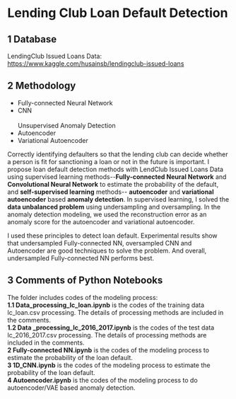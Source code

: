 # Lending Club Loan Default Detection
## 1 Database
LendingClub Issued Loans Data: https://www.kaggle.com/husainsb/lendingclub-issued-loans
## 2 Methodology
* Fully-connected Neural Network
* CNN\
\
Unsupervised Anomaly Detection
* Autoencoder
* Variational Autoencoder

Correctly identifying defaulters so that the lending club can decide whether a person is fit for sanctioning a loan or not in the future is important. I propose loan default detection methods with LendClub Issued Loans Data using supervised learning methods--**Fully-connected Neural Network** and **Convolutional Neural Network** to estimate the probability of the default, and **self-supervised learning** methods-- **autoencoder** and **variational autoencoder** based **anomaly detection**. In supervised learning, I solved the **data unbalanced problem** using undersampling and oversampling. In the anomaly detection modeling, we used the reconstruction error as an anomaly score for the autoencoder and variational autoencoder.

I used these principles to detect loan default. Experimental results show that undersampled Fully-connected NN, oversampled CNN and Autoencoder are good techniques to solve the problem. And overall, undersampled Fully-connected NN performs best.
## 3 Comments of Python Notebooks
The folder includes codes of the modeling process:\
**1.1 Data_processing_lc_loan.ipynb** is the codes of the training data lc_loan.csv processing. The details of processing methods are included in the comments.\
**1.2 Data _processing_lc_2016_2017.ipynb** is the codes of the test data lc_2016_2017.csv processing. The details of processing methods are included in the comments.\
**2 Fully-connected NN.ipynb** is the codes of the modeling process to estimate the probability of the loan default.\
**3 1D_CNN.ipynb** is the codes of the modeling process to estimate the probability of the loan default.\
**4 Autoencoder.ipynb** is the codes of the modeling process to do autoencoder/VAE based anomaly detection.


